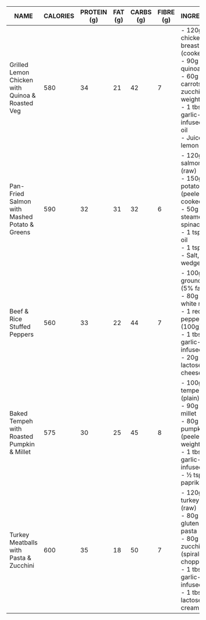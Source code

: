 | NAME                                            | CALORIES | PROTEIN (g) | FAT (g) | CARBS (g) | FIBRE (g) | INGREDIENTS                                                                                                                                                                         | METHOD                                                                                                        |
| --------------------------------------------------- | ------------ | --------------- | ----------- | ------------- | ------------- | --------------------------------------------------------------------------------------------------------------------------------------------------------------------------------------- | ----------------------------------------------------------------------------------------------------------------- |
| Grilled Lemon Chicken with Quinoa & Roasted Veg | 580          | 34              | 21          | 42            | 7             | - 120g grilled chicken breast (cooked)  <br> - 90g cooked quinoa  <br> - 60g roasted carrots & zucchini (raw weight)  <br> - 1 tbsp garlic-infused olive oil  <br> - Juice of ½ lemon   | Roast veg with garlic oil (200°C, 25 mins). Grill chicken. Serve with quinoa and lemon juice.                     |
| Pan-Fried Salmon with Mashed Potato & Greens    | 590          | 32              | 31          | 32            | 6             | - 120g salmon fillet (raw) <br> - 150g boiled potatoes (peeled, cooked) <br> - 50g steamed spinach <br> - 1 tsp olive oil <br> - 1 tsp butter <br> - Salt, lemon wedge                  | Boil potatoes and mash with butter. Steam spinach. Pan-fry salmon in oil. Serve all warm with lemon.              |
| Beef & Rice Stuffed Peppers                     | 560          | 33              | 22          | 44            | 7             | - 100g lean ground beef (5% fat, raw) <br> - 80g cooked white rice <br> - 1 red bell pepper (100g) <br> - 1 tbsp garlic-infused oil <br> - 20g grated lactose-free cheese               | Sauté beef in garlic oil. Mix with rice and cheese. Stuff into halved peppers. Bake at 180°C for 25 mins.         |
| Baked Tempeh with Roasted Pumpkin & Millet      | 575          | 30              | 25          | 45            | 8             | - 100g tempeh (plain) <br> - 90g cooked millet <br> - 80g roasted pumpkin (peeled, raw weight) <br> - 1 tbsp garlic-infused oil <br> - ½ tsp paprika                                    | Cube and bake pumpkin (200°C, 30 mins). Pan-fry tempeh. Serve all with millet and oil drizzle.                    |
| Turkey Meatballs with Pasta & Zucchini          | 600          | 35              | 18          | 50            | 7             | - 120g lean turkey mince (raw) <br> - 80g cooked gluten-free pasta <br> - 80g zucchini (spiralised or chopped) <br> - 1 tbsp garlic-infused oil <br> - 1 tbsp lactose-free cream cheese | Mix mince with herbs, form 4–5 meatballs, pan-fry. Boil pasta, sauté zucchini. Combine with cream cheese to coat. |


